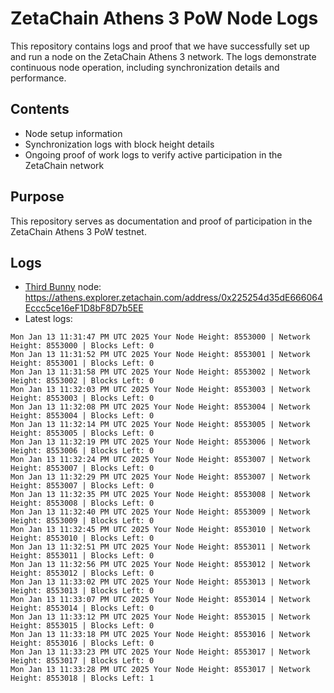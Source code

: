 # ZetaChain Athens 3 PoW Node Logs
This repository contains logs and proof that we have successfully set up and run a node on the ZetaChain Athens 3 network. The logs demonstrate continuous node operation, including synchronization details and performance.

## Contents
- Node setup information
- Synchronization logs with block height details
- Ongoing proof of work logs to verify active participation in the ZetaChain network

## Purpose
This repository serves as documentation and proof of participation in the ZetaChain Athens 3 PoW testnet.

## Logs

- [Third Bunny](https://thirdbunny.xyz/) node: https://athens.explorer.zetachain.com/address/0x225254d35dE666064Eccc5ce16eF1D8bF8D7b5EE
- Latest logs:
```
Mon Jan 13 11:31:47 PM UTC 2025 Your Node Height: 8553000 | Network Height: 8553000 | Blocks Left: 0
Mon Jan 13 11:31:52 PM UTC 2025 Your Node Height: 8553001 | Network Height: 8553001 | Blocks Left: 0
Mon Jan 13 11:31:58 PM UTC 2025 Your Node Height: 8553002 | Network Height: 8553002 | Blocks Left: 0
Mon Jan 13 11:32:03 PM UTC 2025 Your Node Height: 8553003 | Network Height: 8553003 | Blocks Left: 0
Mon Jan 13 11:32:08 PM UTC 2025 Your Node Height: 8553004 | Network Height: 8553004 | Blocks Left: 0
Mon Jan 13 11:32:14 PM UTC 2025 Your Node Height: 8553005 | Network Height: 8553005 | Blocks Left: 0
Mon Jan 13 11:32:19 PM UTC 2025 Your Node Height: 8553006 | Network Height: 8553006 | Blocks Left: 0
Mon Jan 13 11:32:24 PM UTC 2025 Your Node Height: 8553007 | Network Height: 8553007 | Blocks Left: 0
Mon Jan 13 11:32:29 PM UTC 2025 Your Node Height: 8553007 | Network Height: 8553007 | Blocks Left: 0
Mon Jan 13 11:32:35 PM UTC 2025 Your Node Height: 8553008 | Network Height: 8553008 | Blocks Left: 0
Mon Jan 13 11:32:40 PM UTC 2025 Your Node Height: 8553009 | Network Height: 8553009 | Blocks Left: 0
Mon Jan 13 11:32:45 PM UTC 2025 Your Node Height: 8553010 | Network Height: 8553010 | Blocks Left: 0
Mon Jan 13 11:32:51 PM UTC 2025 Your Node Height: 8553011 | Network Height: 8553011 | Blocks Left: 0
Mon Jan 13 11:32:56 PM UTC 2025 Your Node Height: 8553012 | Network Height: 8553012 | Blocks Left: 0
Mon Jan 13 11:33:02 PM UTC 2025 Your Node Height: 8553013 | Network Height: 8553013 | Blocks Left: 0
Mon Jan 13 11:33:07 PM UTC 2025 Your Node Height: 8553014 | Network Height: 8553014 | Blocks Left: 0
Mon Jan 13 11:33:12 PM UTC 2025 Your Node Height: 8553015 | Network Height: 8553015 | Blocks Left: 0
Mon Jan 13 11:33:18 PM UTC 2025 Your Node Height: 8553016 | Network Height: 8553016 | Blocks Left: 0
Mon Jan 13 11:33:23 PM UTC 2025 Your Node Height: 8553017 | Network Height: 8553017 | Blocks Left: 0
Mon Jan 13 11:33:28 PM UTC 2025 Your Node Height: 8553017 | Network Height: 8553018 | Blocks Left: 1
```
